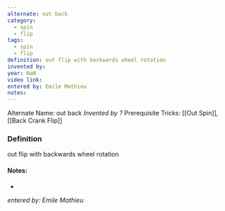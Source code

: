 ```yaml
---
alternate: out back
category:
  - spin
  - flip
tags:
  - spin
  - flip
definition: out flip with backwards wheel rotation
invented by: 
year: NaN
video link: 
entered by: Emile Mathieu
notes: 
---
```

Alternate Name: out back
*Invented by ?*
Prerequisite Tricks: [[Out Spin]], [[Back Crank Flip]]

### Definition
out flip with backwards wheel rotation


#### Notes:
- 
*entered by: Emile Mathieu*
